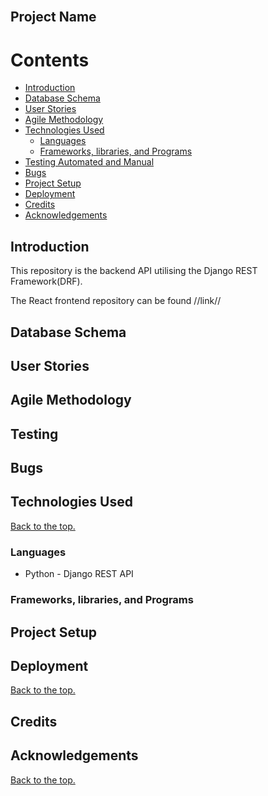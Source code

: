 <br />

<h2> Project Name</h2>

<h1 id="contents">Contents</h1>


-   [Introduction](#introduction)
-   [Database Schema](#database-schema)
-   [User Stories](#user-stories)
-   [Agile Methodology](#agile-methodology)
-   [Technologies Used](#technologies-used)
    -   [Languages](#languages)
    -   [Frameworks, libraries, and Programs](#frameworks-libraries-and-programs)
-   [Testing Automated and Manual](TESTING.md)
-   [Bugs](#bugs)
-   [Project Setup](#project-setup)
-   [Deployment](#deployment)
-   [Credits](#credits)
-   [Acknowledgements](#acknowledgements)

## Introduction

This repository is the backend API utilising the Django REST Framework(DRF).

The React frontend repository can be found //link//
<br />

## Database Schema



<h2 id="user-stories">User Stories</h2>



<h2 id="agile-methodology">Agile Methodology</h2>



## Testing


## Bugs



## Technologies Used

<a href="#top">Back to the top.</a>

### Languages

- Python - Django REST API

### Frameworks, libraries, and Programs



## Project Setup



## Deployment

<a href="#top">Back to the top.</a>





## Credits


## Acknowledgements


<a href="#top">Back to the top.</a>
